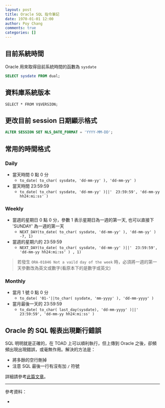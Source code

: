 ```yaml
---
layout: post
title: Oracle SQL 指令筆記
date: 1970-01-01 12:00
author: Poy Chang
comments: true
categories: []
---
```

## 目前系統時間

Oracle 用來取得目前系統時間的函數為 `sysdate`

```sql
SELECT sysdate FROM dual;
```
## 資料庫系統版本

```sql3/24/2017 2:19:33 PM SELECT * FROM V$VERSION;
SELECT * FROM V$VERSION;
```

## 更改目前 session 日期顯示格式

```sql
ALTER SESSION SET NLS_DATE_FORMAT = 'YYYY-MM-DD';
```

## 常用的時間格式

### Daily

* 當天時間 0 點 0 分
	* `to_date( to_char( sysdate, 'dd-mm-yy' ), 'dd-mm-yy' )`
* 當天時間 23:59:59
	* `to_date( to_char( sysdate, 'dd-mm-yy' )||'　23:59:59', 'dd-mm-yy hh24:mi:ss' )`

### Weekly

* 當週的星期日 0 點 0 分，參數 1 表示星期日為一週的第一天, 也可以直接下 'SUNDAY' 為一週的第一天
	* `NEXT_DAY(to_date( to_char( sysdate, 'dd-mm-yy' ), 'dd-mm-yy' ) -7, 1)`
* 當週的星期六的 23:59:59
	* `NEXT_DAY(to_date( to_char( sysdate, 'dd-mm-yy' )||'　23:59:59', 'dd-mm-yy hh24:mi:ss' ) , 1)`

>若發生 `ORA-01846 Not a vaild day of the week` 時，必須將一週的第一天參數改為英文或數字(看原本下的是數字或英文)

### Monthly

* 當月 1 號 0 點 0 分
	* `to_date( '01-'||to_char( sysdate, 'mm-yyyy' ), 'dd-mm-yyyy' )`
* 當月最後一天的 23:59:59
	* `to_date( to_char( last_day(sysdate), 'dd-mm-yyyy' )||'　23:59:59', 'dd-mm-yy hh24:mi:ss' )`

## Oracle 的 SQL 報表出現斷行錯誤

SQL 明明就是正確的，在 TOAD 上可以順利執行，但上傳到 Oracle 之後，卻頻頻出現出現錯誤，或毫無作用。解決的方法是：

* 將多餘的空行刪掉
* 注意 SQL 最後一行有沒有加 `/` 符號

詳細請參考[此篇文章](https://poychang.github.io/oracle-sql-special-characters/)。

----------

參考資料：

* []() 
   
